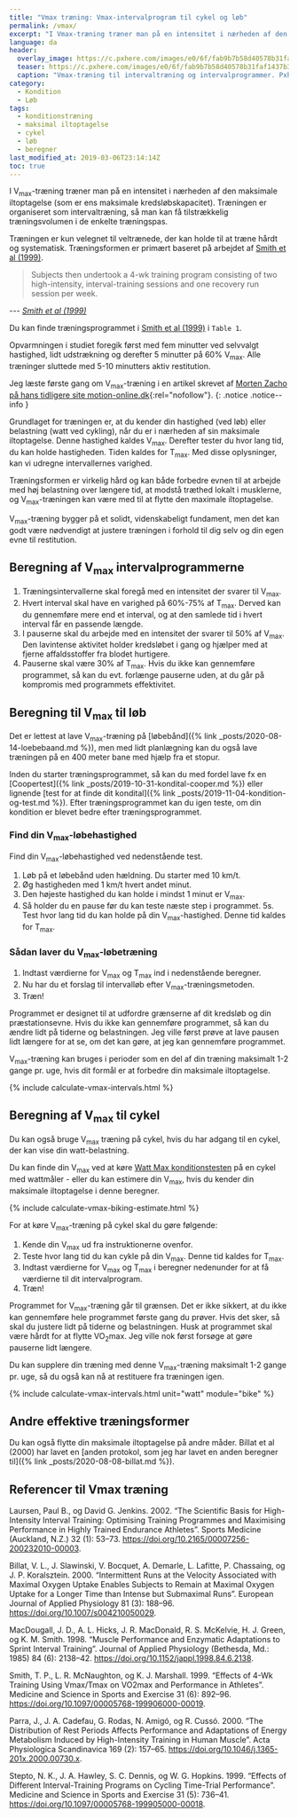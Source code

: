 ```yaml
---
title: "Vmax træning: Vmax-intervalprogram til cykel og løb"
permalink: /vmax/
excerpt: "I Vmax-træning træner man på en intensitet i nærheden af den maksimale iltoptagelse (som er ens maksimale kredsløbskapacitet). Her er beregner til cykling og løb."
language: da
header:
  overlay_image: https://c.pxhere.com/images/e0/6f/fab9b7b58d40578b31faf1437b30-1575615.jpg!d
  teaser: https://c.pxhere.com/images/e0/6f/fab9b7b58d40578b31faf1437b30-1575615.jpg!d
  caption: "Vmax-træning til intervaltræning og intervalprogrammer. Pxhere - [via](https://pxhere.com/da/photo/1575615)"
category:
  - Kondition
  - Løb
tags:
  - konditionstræning
  - maksimal iltoptagelse
  - cykel
  - løb
  - beregner
last_modified_at: 2019-03-06T23:14:14Z
toc: true
---
```


I V<sub>max</sub>-træning træner man på en intensitet i nærheden af den maksimale iltoptagelse (som er ens maksimale kredsløbskapacitet). Træningen er organiseret som intervaltræning, så man kan få tilstrækkelig træningsvolumen i de enkelte træningspas.

Træningen er kun velegnet til veltrænede, der kan holde til at træne hårdt og systematisk. Træningsformen er primært baseret på arbejdet af [Smith et al (1999)](https://journals.lww.com/acsm-msse/Fulltext/1999/06000/Effects_of_4_wk_training_using_Vmax_Tmax_on.19.aspx).

> Subjects then undertook a 4-wk training program consisting of two high-intensity, interval-training sessions and one recovery run session per week.

--- <cite>[Smith et al (1999)](https://journals.lww.com/acsm-msse/Fulltext/1999/06000/Effects_of_4_wk_training_using_Vmax_Tmax_on.19.aspx)</cite>

Du kan finde træningsprogrammet i [Smith et al (1999)](https://journals.lww.com/acsm-msse/Fulltext/1999/06000/Effects_of_4_wk_training_using_Vmax_Tmax_on.19.aspx) i `Table 1`.

Opvarmningen i studiet foregik først med fem minutter ved selvvalgt hastighed, lidt udstrækning og derefter 5 minutter på 60% V<sub>max</sub>. Alle træninger sluttede med 5-10 minutters aktiv restitution.

Jeg læste første gang om V<sub>max</sub>-træning i en artikel skrevet af [Morten Zacho på hans tidligere site motion-online.dk](http://web.archive.org/web/20110606133951/http://www.motion-online.dk/konditionstraening/kondition_-_artikler/vmax-traening/){:rel="nofollow"}.
{: .notice .notice--info }

Grundlaget for træningen er, at du kender din hastighed (ved løb) eller belastning (watt ved cykling), når du er i nærheden af sin maksimale iltoptagelse. Denne hastighed kaldes V<sub>max</sub>. Derefter tester du hvor lang tid, du kan holde hastigheden. Tiden kaldes for T<sub>max</sub>. Med disse oplysninger, kan vi udregne intervallernes varighed.

Træningsformen er virkelig hård og kan både forbedre evnen til at arbejde med høj belastning over længere tid, at modstå træthed lokalt i musklerne, og V<sub>max</sub>-træningen kan være med til at flytte den maximale iltoptagelse.

V<sub>max</sub>-træning bygger på et solidt, videnskabeligt fundament, men det kan godt være nødvendigt at justere træningen i forhold til dig selv og din egen evne til restitution.

## Beregning af V<sub>max</sub> intervalprogrammerne

1. Træningsintervallerne skal foregå med en intensitet der svarer til V<sub>max</sub>.
2. Hvert interval skal have en varighed på 60%-75% af T<sub>max</sub>. Derved kan du gennemføre mere end et interval, og at den samlede tid i hvert interval får en passende længde.
3. I pauserne skal du arbejde med en intensitet der svarer til 50% af V<sub>max</sub>. Den lavintense aktivitet holder kredsløbet i gang og hjælper med at fjerne affaldsstoffer fra blodet hurtigere.
4. Pauserne skal være 30% af T<sub>max</sub>. Hvis du ikke kan gennemføre programmet, så kan du evt. forlænge pauserne uden, at du går på kompromis med programmets effektivitet.

## Beregning til V<sub>max</sub> til løb

Det er lettest at lave V<sub>max</sub>-træning på [løbebånd]({% link _posts/2020-08-14-loebebaand.md %}), men med lidt planlægning kan du også lave træningen på en 400 meter bane med hjælp fra et stopur.

Inden du starter træningsprogrammet, så kan du med fordel lave fx en [Coopertest]({% link _posts/2019-10-31-kondital-cooper.md %}) eller lignende [test for at finde dit kondital]({% link _posts/2019-11-04-kondition-og-test.md %}). Efter træningsprogrammet kan du igen teste, om din kondition er blevet bedre efter træningsprogrammet.

### Find din V<sub>max</sub>-løbehastighed

Find din V<sub>max</sub>-løbehastighed ved nedenstående test.

1. Løb på et løbebånd uden hældning. Du starter med 10 km/t.
2. Øg hastigheden med 1 km/t hvert andet minut.
3. Den højeste hastighed du kan holde i mindst 1 minut er V<sub>max</sub>.
4. Så holder du en pause før du kan teste næste step i programmet.
5s. Test hvor lang tid du kan holde på din V<sub>max</sub>-hastighed. Denne tid kaldes for T<sub>max</sub>.

### Sådan laver du V<sub>max</sub>-løbetræning

1. Indtast værdierne for V<sub>max</sub> og T<sub>max</sub> ind i nedenstående beregner.
2. Nu har du et forslag til intervalløb efter V<sub>max</sub>-træningsmetoden.
3. Træn!

Programmet er designet til at udfordre grænserne af dit kredsløb og din præstationsevne. Hvis du ikke kan gennemføre programmet, så kan du ændre lidt på tiderne og belastningen. Jeg ville først prøve at lave pausen lidt længere for at se, om det kan gøre, at jeg kan gennemføre programmet.

V<sub>max</sub>-træning kan bruges i perioder som en del af din træning maksimalt 1-2 gange pr. uge, hvis dit formål er at forbedre din maksimale iltoptagelse.

{% include calculate-vmax-intervals.html %}

## Beregning af V<sub>max</sub> til cykel

Du kan også bruge V<sub>max</sub> træning på cykel, hvis du har adgang til en cykel, der kan vise din watt-belastning.

Du kan finde din V<sub>max</sub> ved at køre [Watt Max konditionstesten](/kondital-wattmax/) på en cykel med wattmåler - eller du kan estimere din V<sub>max</sub>, hvis du kender din maksimale iltoptagelse i denne beregner.

{% include calculate-vmax-biking-estimate.html %}

For at køre V<sub>max</sub>-træning på cykel skal du gøre følgende:

1. Kende din V<sub>max</sub> ud fra instruktionerne ovenfor. 
2. Teste hvor lang tid du kan cykle på din V<sub>max</sub>. Denne tid kaldes for T<sub>max</sub>.
3. Indtast værdierne for V<sub>max</sub> og T<sub>max</sub> i beregner nedenunder for at få værdierne til dit intervalprogram.
4. Træn!

Programmet for V<sub>max</sub>-træning går til grænsen. Det er ikke sikkert, at du ikke kan gennemføre hele programmet første gang du prøver. Hvis det sker, så skal du justere lidt på tiderne og belastningen. Husk at programmet skal være hårdt for at flytte VO<sub>2</sub>max. Jeg ville nok først forsøge at gøre pauserne lidt længere.

Du kan supplere din træning med denne V<sub>max</sub>-træning maksimalt 1-2 gange pr. uge, så du også kan nå at restituere fra træningen igen.

{% include calculate-vmax-intervals.html unit="watt" module="bike" %}

## Andre effektive træningsformer

Du kan også flytte din maksimale iltoptagelse på andre måder. Billat et al (2000) har lavet en [anden protokol, som jeg har lavet en anden beregner til]({% link _posts/2020-08-08-billat.md %}).

## Referencer til Vmax træning

Laursen, Paul B., og David G. Jenkins. 2002. “The Scientific Basis for High-Intensity Interval Training: Optimising Training Programmes and Maximising Performance in Highly Trained Endurance Athletes”. Sports Medicine (Auckland, N.Z.) 32 (1): 53–73. <https://doi.org/10.2165/00007256-200232010-00003>.

Billat, V. L., J. Slawinski, V. Bocquet, A. Demarle, L. Lafitte, P. Chassaing, og J. P. Koralsztein. 2000. “Intermittent Runs at the Velocity Associated with Maximal Oxygen Uptake Enables Subjects to Remain at Maximal Oxygen Uptake for a Longer Time than Intense but Submaximal Runs”. European Journal of Applied Physiology 81 (3): 188–96. <https://doi.org/10.1007/s004210050029>.

MacDougall, J. D., A. L. Hicks, J. R. MacDonald, R. S. McKelvie, H. J. Green, og K. M. Smith. 1998. “Muscle Performance and Enzymatic Adaptations to Sprint Interval Training”. Journal of Applied Physiology (Bethesda, Md.: 1985) 84 (6): 2138–42. <https://doi.org/10.1152/jappl.1998.84.6.2138>.

Smith, T. P., L. R. McNaughton, og K. J. Marshall. 1999. “Effects of 4-Wk Training Using Vmax/Tmax on VO2max and Performance in Athletes”. Medicine and Science in Sports and Exercise 31 (6): 892–96. <https://doi.org/10.1097/00005768-199906000-00019>.

Parra, J., J. A. Cadefau, G. Rodas, N. Amigó, og R. Cussó. 2000. “The Distribution of Rest Periods Affects Performance and Adaptations of Energy Metabolism Induced by High-Intensity Training in Human Muscle”. Acta Physiologica Scandinavica 169 (2): 157–65. <https://doi.org/10.1046/j.1365-201x.2000.00730.x>.

Stepto, N. K., J. A. Hawley, S. C. Dennis, og W. G. Hopkins. 1999. “Effects of Different Interval-Training Programs on Cycling Time-Trial Performance”. Medicine and Science in Sports and Exercise 31 (5): 736–41. <https://doi.org/10.1097/00005768-199905000-00018>.
